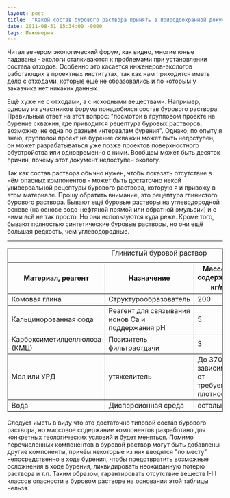 ```yaml
---
layout: post
title:  "Какой состав бурового раствора принять в природоохранной документации"
date: 2011-08-31 15:34:00 -0000
tags: Инженерия
---
```


Читал вечером экологический форум, как видно, многие юные падаваны - экологи сталкиваются к проблемами при установлении состава отходов. Особенно это касается инженеров-экологов работающих в проектных институтах, так как нам приходится иметь дело с отходами, которые ещё не образовались и по которым у заказчика нет никаких данных. 

Ещё хуже не с отходами, а с исходными веществами. Например, одному из участников форума понадобился состав бурового раствора. Правильный ответ на этот вопрос: "посмотри в групповом проекте на бурение скважин, где приводится рецептура буровых растворов, возможно, не одна по разным интервалам бурения". Однако, по опыту я знаю, групповой проект на бурение скважин может быть недоступен, он может разрабатываться уже позже проектов поверхностного обустройства или одновременно с ними. Вообщем может быть десяток причин, почему этот документ недоступен экологу.

Так как состав раствора обычно нужен, чтобы показать отсутствие в нём опасных компонентов - может быть достаточно некой универсальной рецептуры бурового раствора, которую я и привожу в этом материале. Прошу обратить внимание, это рецептура глинистого бурового раствора. Бывают ещё буровые растворы на углеводородной основе (на основе водо-нефтяной прямой или обратной эмульсии) и с ними всё не так просто. Но они используются куда реже. Кроме того, бывают полностью синтетические буровые растворы, но они ещё большая редкость, чем углеводородные. 

<table border=1>
<thead>
<caption>Глинистый буровой раствор</caption>
<hr>
<th>Материал, реагент</th>
<th>Назначение</th>
<th>Массовое содержание, кг/м<sup>3</sup></th>
<th>Характеристика</th>
</hr>
</thead>
<tbody>
<tr>
<td>Комовая глина</td><td>Структурообразователь</td><td>200</td><td>ГОСТ 25795-83</td>
</tr>
<tr>
<td>Кальцинорованная сода</td><td>Реагент для связывания ионов Са и поддержания рН</td><td>5</td><td>ГОСТ 5100-85</td>
</tr>
<tr>
<td>Карбоксиметилцеллюлоза (КМЦ)</td><td>Позизитель фильтраотдачи</td><td>3</td><td>ТУ 2262-016-32957739-01</td>
</tr>
<tr>
<td>Мел или УРД</td><td>утяжелитель</td><td>До 370 (в зависимости от требуемой плотности)</td><td>ТУ 5743.001-2974</td>
</tr>
<tr>
<td>Вода</td><td>Дисперсионная среда</td><td>остальное</td><td>-</td>
</tr>
</tbody>
</table>

Следует иметь в виду что это достаточно типовой состав бурового раствора, но массовое содержание компонентов разработано для конкретных геологических условий и будет меняться. Помимо перечисленных компонентов в буровой раствор могут быть добавлены другие компоненты, причём некоторые из них вводятся "по месту" непосредственно в ходе бурения, чтобы предотвратить возможные осложнения в ходе бурения, ликвидировать неожиданную потерю раствора и т.п. Таким образом, гарантировать отсутствие веществ I-III классов опасности в буровом растворе на основании этой таблицы нельзя.